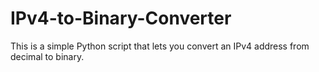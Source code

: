 # IPv4-to-Binary-Converter
This is a simple Python script that lets you convert an IPv4 address from decimal to binary. 
